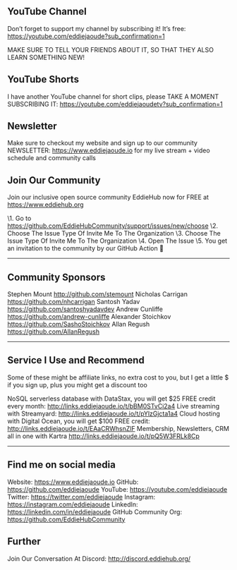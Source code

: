 ## YouTube Channel
Don’t forget to support my channel by subscribing it! It’s free: https://youtube.com/eddiejaoude?sub_confirmation=1

MAKE SURE TO TELL YOUR FRIENDS ABOUT IT, SO THAT THEY ALSO LEARN SOMETHING NEW!

## YouTube Shorts
I have another YouTube channel for short clips, please TAKE A MOMENT SUBSCRIBING IT: https://youtube.com/eddiejaoudetv?sub_confirmation=1

## Newsletter

Make sure to checkout my website and sign up to our community NEWSLETTER: https://www.eddiejaoude.io for my live stream + video schedule and community calls

## Join Our Community
Join our inclusive open source community EddieHub now for FREE at https://www.eddiehub.org
 
\1. Go to https://github.com/EddieHubCommunity/support/issues/new/choose
\2. Choose The Issue Type Of Invite Me To The Organization
\3. Choose The Issue Type Of Invite Me To The Organization
\4. Open The Issue
\5. You get an invitation to the community by our GitHub Action 🎉

---

## Community Sponsors

Stephen Mount http://github.com/stemount
Nicholas Carrigan https://github.com/nhcarrigan
Santosh Yadav https://github.com/santoshyadavdev
Andrew Cunliffe https://github.com/andrew-cunliffe
Alexander Stoichkov https://github.com/SashoStoichkov
Allan Regush https://github.com/AllanRegush

---

## Service I Use and Recommend

Some of these might be affiliate links, no extra cost to you, but I get a little $ if you sign up, plus you might get a discount too

NoSQL serverless database with DataStax, you will get $25 FREE credit every month: http://links.eddiejaoude.io/t/bBM0STvCi2a4
Live streaming with Streamyard: http://links.eddiejaoude.io/t/pYlzGjcta1a4
Cloud hosting with Digital Ocean, you will get $100 FREE credit: http://links.eddiejaoude.io/t/EAaCRWhsnZlF
Membership, Newsletters, CRM all in one with Kartra http://links.eddiejaoude.io/t/pQ5W3FRLk8Cp

---
 
## Find me on social media

Website: https://www.eddiejaoude.io 
GitHub: https://github.com/eddiejaoude
YouTube: https://youtube.com/eddiejaoude
Twitter: https://twitter.com/eddiejaoude
Instagram: https://instagram.com/eddiejaoude
LinkedIn: https://linkedin.com/in/eddiejaoude
GitHub Community Org: https://github.com/EddieHubCommunity

## Further
Join Our Conversation At Discord: http://discord.eddiehub.org/
